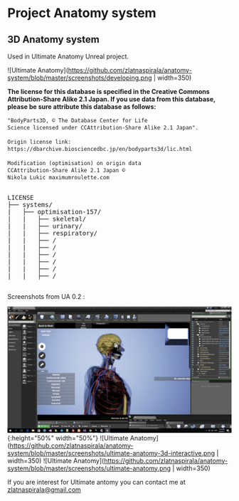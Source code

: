 # Project Anatomy system #
## 3D Anatomy system ##

Used in Ultimate Anatomy Unreal project.

![Ultimate Anatomy](https://github.com/zlatnaspirala/anatomy-system/blob/master/screenshots/developing.png | width=350)

<b>
The license for this database is specified in the Creative Commons Attribution-Share Alike 2.1 Japan.
If you use data from this database, please be sure attribute this database as follows:
</b>

```
"BodyParts3D, © The Database Center for Life
Science licensed under CCAttribution-Share Alike 2.1 Japan".

Origin license link: https://dbarchive.biosciencedbc.jp/en/bodyparts3d/lic.html

Modification (optimisation) on origin data
CCAttribution-Share Alike 2.1 Japan ©
Nikola Lukic maximumroulette.com
```

<pre>

LICENSE
├── systems/
|   ├── optimisation-157/
|   |   ├── skeletal/
|   |   ├── urinary/
|   |   ├── respiratory/
|   |   ├── /
|   |   ├── /
|   |   ├── /
|   |   ├── /
|   |   ├── /
|   |   ├── /

</pre>

Screenshots from UA 0.2 :

![Ultimate Anatomy](https://github.com/zlatnaspirala/anatomy-system/blob/master/screenshots/ultimate-anatomy-2.png) {:height="50%" width="50%"}
![Ultimate Anatomy](https://github.com/zlatnaspirala/anatomy-system/blob/master/screenshots/ultimate-anatomy-3d-interactive.png | width=350)
![Ultimate Anatomy](https://github.com/zlatnaspirala/anatomy-system/blob/master/screenshots/ultimate-anatomy.png | width=350)

If you are interest for Ultimate antomy you can contact me at zlatnaspirala@gmail.com
